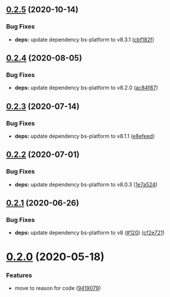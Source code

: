 ## [0.2.5](https://github.com/believer/track-duration/compare/v0.2.4...v0.2.5) (2020-10-14)


### Bug Fixes

* **deps:** update dependency bs-platform to v8.3.1 ([cbf182f](https://github.com/believer/track-duration/commit/cbf182ff5478b75af700c2badc21f8a631ee1774))

## [0.2.4](https://github.com/believer/track-duration/compare/v0.2.3...v0.2.4) (2020-08-05)


### Bug Fixes

* **deps:** update dependency bs-platform to v8.2.0 ([ac84f87](https://github.com/believer/track-duration/commit/ac84f87b02b52280e3cc8aa691654ac8d046c2fc))

## [0.2.3](https://github.com/believer/track-duration/compare/v0.2.2...v0.2.3) (2020-07-14)


### Bug Fixes

* **deps:** update dependency bs-platform to v8.1.1 ([e8efeed](https://github.com/believer/track-duration/commit/e8efeed5c69f06b753c29985d422e417425a77a0))

## [0.2.2](https://github.com/believer/track-duration/compare/v0.2.1...v0.2.2) (2020-07-01)


### Bug Fixes

* **deps:** update dependency bs-platform to v8.0.3 ([1e7a524](https://github.com/believer/track-duration/commit/1e7a524f63b83f58853f93b38bf1ff4193eaf420))

## [0.2.1](https://github.com/believer/track-duration/compare/v0.2.0...v0.2.1) (2020-06-26)


### Bug Fixes

* **deps:** update dependency bs-platform to v8 ([#120](https://github.com/believer/track-duration/issues/120)) ([cf2e721](https://github.com/believer/track-duration/commit/cf2e721ece92ae5e090b5f05375035b4e0076894))

# [0.2.0](https://github.com/believer/track-duration/compare/v0.1.1...v0.2.0) (2020-05-18)


### Features

* move to reason for code ([9419079](https://github.com/believer/track-duration/commit/94190799eaf6a2f321793b1b925adc215ff7a42d))
